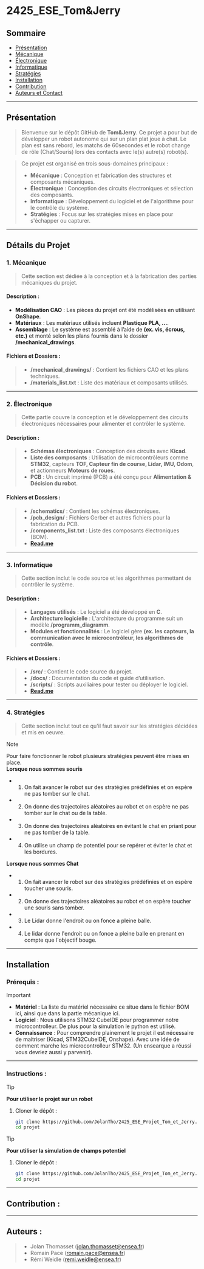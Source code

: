 # 2425_ESE_Tom&Jerry

## Sommaire
- [Présentation](#présentation)
- [Mécanique](#1-mécanique)
- [Électronique](#2-électronique)
- [Informatique](#3-informatique)
- [Stratégies](#4-stratégies)
- [Installation](#installation)
- [Contribution](#contribution-)
- [Auteurs et Contact](#auteurs-)

---

## Présentation

>Bienvenue sur le dépôt GitHub de **Tom&Jerry**. Ce projet a pour but de développer un robot autonome qui sur un plan plat joue à chat. Le plan est sans rebord, les matchs de 60secondes et le robot change de rôle (Chat/Souris) lors des contacts avec le(s) autre(s) robot(s).

>Ce projet est organisé en trois sous-domaines principaux :
>* **Mécanique** : Conception et fabrication des structures et composants mécaniques.
>* **Électronique** : Conception des circuits électroniques et sélection des composants.
>* **Informatique** : Développement du logiciel et de l'algorithme pour le contrôle du système.
>* **Stratégies** : Focus sur les stratégies mises en place pour s'échapper ou capturer.

---

## Détails du Projet

### 1. Mécanique
>Cette section est dédiée à la conception et à la fabrication des parties mécaniques du projet. 

#### Description :
- **Modélisation CAO** : Les pièces du projet ont été modélisées en utilisant **OnShape**.
- **Matériaux** : Les matériaux utilisés incluent **Plastique PLA, ...**.
- **Assemblage** : Le système est assemblé à l’aide de **(ex. vis, écrous, etc.)** et monté selon les plans fournis dans le dossier **/mechanical_drawings**.

#### Fichiers et Dossiers :
>* **/mechanical_drawings/** : Contient les fichiers CAO et les plans techniques.
>* **/materials_list.txt** : Liste des matériaux et composants utilisés.

---

### 2. Électronique
>Cette partie couvre la conception et le développement des circuits électroniques nécessaires pour alimenter et contrôler le système.

#### Description :
>* **Schémas électroniques** : Conception des circuits avec **Kicad**.
>* **Liste des composants** : Utilisation de microcontrôleurs comme **STM32**, capteurs **TOF, Capteur fin de course, Lidar, IMU, Odom**, et actionneurs **Moteurs de roues**.
>* **PCB** : Un circuit imprimé (PCB) a été conçu pour **Alimentation & Décision du robot**.

#### Fichiers et Dossiers :
>* **/schematics/** : Contient les schémas électroniques.
>* **/pcb_design/** : Fichiers Gerber et autres fichiers pour la fabrication du PCB.
>* **/components_list.txt** : Liste des composants électroniques (BOM).
>* **[Read.me](electronique/README.md)**

---

### 3. Informatique
>Cette section inclut le code source et les algorithmes permettant de contrôler le système.  

#### Description :
>* **Langages utilisés** : Le logiciel a été développé en **C**.  
>* **Architecture logicielle** : L'architecture du programme suit un modèle **/programm_diagramm**.  
>* **Modules et fonctionnalités** : Le logiciel gère **(ex. les capteurs, la communication avec le microcontrôleur, les algorithmes de contrôle**.  

#### Fichiers et Dossiers :
>* **/src/** : Contient le code source du projet.  
>* **/docs/** : Documentation du code et guide d’utilisation.  
>* **/scripts/** : Scripts auxiliaires pour tester ou déployer le logiciel.  
>* **[Read.me](software/README.md)**
---

### 4. Stratégies
>Cette section inclut tout ce qu'il faut savoir sur les stratégies décidées et mis en oeuvre.  

>[!Note]
> Pour faire fonctionner le robot plusieurs stratégies peuvent être mises en place.   
> **Lorsque nous sommes souris**  
>* 1. On fait avancer le robot sur des stratégies prédéfinies et on espère ne pas tomber sur le chat.  
>* 2. On donne des trajectoires aléatoires au robot et on espère ne pas tomber sur le chat ou de la table.  
>* 3. On donne des trajectoires aléatoires en évitant le chat en priant pour ne pas tomber de la table.  
>* 4. On utilise un champ de potentiel pour se repérer et éviter le chat et les bordures.  
>  
> **Lorsque nous sommes Chat**  
>* 1. On fait avancer le robot sur des stratégies prédéfinies et on espère toucher une souris.   
>* 2. On donne des trajectoires aléatoires au robot et on espère toucher une souris sans tomber.  
>* 3. Le Lidar donne l'endroit ou on fonce a pleine balle.  
>* 4. Le lidar donne l'endroit ou on fonce a pleine balle en prenant en compte que l'objectif bouge.   

---

## Installation

### Prérequis :
>[!Important]
>* **Matériel** : La liste du matériel nécessaire ce situe dans le fichier BOM ici, ainsi que dans la partie mécanique ici.
>* **Logiciel** : Nous utilisons STM32 CubeIDE pour programmer notre microcontrolleur. De plus pour la simulation le python est utilisé. 
>* **Connaissance** : Pour comprendre plainement le projet il est nécessaire de maitriser (Kicad, STM32CubeIDE, Onshape). Avec une idée de comment marche les microcontrolleur STM32. (Un ensearque a réussi vous devriez aussi y parvenir).

---

### Instructions :

>[!Tip]
> **Pour utiliser le projet sur un robot**  

1. Cloner le dépôt : 
   ```bash
   git clone https://github.com/JolanTho/2425_ESE_Projet_Tom_et_Jerry.git
   cd projet
   
>[!Tip]
> **Pour utiliser la simulation de champs potentiel**  

1. Cloner le dépôt : 
   ```bash
   git clone https://github.com/JolanTho/2425_ESE_Projet_Tom_et_Jerry.git
   cd projet
---

## Contribution :

---

## Auteurs : 
>* Jolan Thomasset (jolan.thomasset@ensea.fr)  
>* Romain Pace   (romain.pace@ensea.fr)  
>* Rémi Weidle   (remi.weidle@ensea.fr)  

